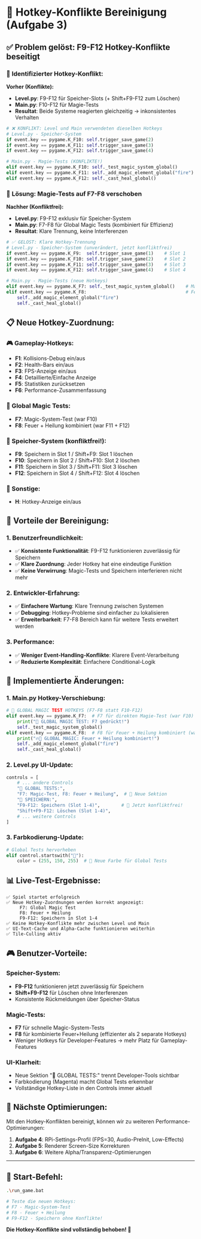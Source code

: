 # 🚀 Hotkey-Konflikte Bereinigung (Aufgabe 3)

## ✅ Problem gelöst: F9-F12 Hotkey-Konflikte beseitigt

### 🚨 **Identifizierter Hotkey-Konflikt:**

**Vorher (Konflikte):**
- **Level.py**: F9-F12 für Speicher-Slots (+ Shift+F9-F12 zum Löschen)  
- **Main.py**: F10-F12 für Magie-Tests
- **Resultat**: Beide Systeme reagierten gleichzeitig → inkonsistentes Verhalten

```python
# ❌ KONFLIKT: Level und Main verwendeten dieselben Hotkeys
# Level.py - Speicher-System
if event.key == pygame.K_F10: self.trigger_save_game(2)
if event.key == pygame.K_F11: self.trigger_save_game(3)  
if event.key == pygame.K_F12: self.trigger_save_game(4)

# Main.py - Magie-Tests (KONFLIKTE!)
elif event.key == pygame.K_F10: self._test_magic_system_global()
elif event.key == pygame.K_F11: self._add_magic_element_global("fire")
elif event.key == pygame.K_F12: self._cast_heal_global()
```

### 🚀 **Lösung: Magie-Tests auf F7-F8 verschoben**

**Nachher (Konfliktfrei):**
- **Level.py**: F9-F12 exklusiv für Speicher-System
- **Main.py**: F7-F8 für Global Magic Tests (kombiniert für Effizienz)
- **Resultat**: Klare Trennung, keine Interferenzen

```python
# ✅ GELÖST: Klare Hotkey-Trennung
# Level.py - Speicher-System (unverändert, jetzt konfliktfrei)
if event.key == pygame.K_F9:  self.trigger_save_game(1)    # Slot 1
if event.key == pygame.K_F10: self.trigger_save_game(2)    # Slot 2  
if event.key == pygame.K_F11: self.trigger_save_game(3)    # Slot 3
if event.key == pygame.K_F12: self.trigger_save_game(4)    # Slot 4

# Main.py - Magie-Tests (neue Hotkeys)
elif event.key == pygame.K_F7: self._test_magic_system_global()    # Magic Test
elif event.key == pygame.K_F8:                                     # Feuer + Heilung kombiniert
    self._add_magic_element_global("fire")
    self._cast_heal_global()
```

## 📋 **Neue Hotkey-Zuordnung:**

### **🎮 Gameplay-Hotkeys:**
- **F1**: Kollisions-Debug ein/aus
- **F2**: Health-Bars ein/aus
- **F3**: FPS-Anzeige ein/aus
- **F4**: Detaillierte/Einfache Anzeige
- **F5**: Statistiken zurücksetzen
- **F6**: Performance-Zusammenfassung

### **🧪 Global Magic Tests:**
- **F7**: Magic-System-Test (war F10)
- **F8**: Feuer + Heilung kombiniert (war F11 + F12)

### **💾 Speicher-System (konfliktfrei!):**
- **F9**: Speichern in Slot 1 / Shift+F9: Slot 1 löschen
- **F10**: Speichern in Slot 2 / Shift+F10: Slot 2 löschen  
- **F11**: Speichern in Slot 3 / Shift+F11: Slot 3 löschen
- **F12**: Speichern in Slot 4 / Shift+F12: Slot 4 löschen

### **📱 Sonstige:**
- **H**: Hotkey-Anzeige ein/aus

## 🎯 **Vorteile der Bereinigung:**

### **1. Benutzerfreundlichkeit:**
- ✅ **Konsistente Funktionalität**: F9-F12 funktionieren zuverlässig für Speichern
- ✅ **Klare Zuordnung**: Jeder Hotkey hat eine eindeutige Funktion
- ✅ **Keine Verwirrung**: Magic-Tests und Speichern interferieren nicht mehr

### **2. Entwickler-Erfahrung:**
- ✅ **Einfachere Wartung**: Klare Trennung zwischen Systemen
- ✅ **Debugging**: Hotkey-Probleme sind einfacher zu lokalisieren
- ✅ **Erweiterbarkeit**: F7-F8 Bereich kann für weitere Tests erweitert werden

### **3. Performance:**
- ✅ **Weniger Event-Handling-Konflikte**: Klarere Event-Verarbeitung
- ✅ **Reduzierte Komplexität**: Einfachere Conditional-Logik

## 🔧 **Implementierte Änderungen:**

### **1. Main.py Hotkey-Verschiebung:**
```python
# 🚀 GLOBAL MAGIC TEST HOTKEYS (F7-F8 statt F10-F12)
elif event.key == pygame.K_F7:  # F7 für direkten Magie-Test (war F10)
    print("🧪 GLOBAL MAGIC TEST: F7 gedrückt!")
    self._test_magic_system_global()
elif event.key == pygame.K_F8:  # F8 für Feuer + Heilung kombiniert (war F11+F12)
    print("🔥💚 GLOBAL MAGIC: Feuer + Heilung kombiniert!")  
    self._add_magic_element_global("fire")
    self._cast_heal_global()
```

### **2. Level.py UI-Update:**
```python
controls = [
    # ... andere Controls
    "🧪 GLOBAL TESTS:",
    "F7: Magic-Test, F8: Feuer + Heilung",  # 🚀 Neue Sektion
    "💾 SPEICHERN:",
    "F9-F12: Speichern (Slot 1-4)",        # 🚀 Jetzt konfliktfrei!
    "Shift+F9-F12: Löschen (Slot 1-4)",
    # ... weitere Controls
]
```

### **3. Farbkodierung-Update:**
```python
# Global Tests hervorheben  
elif control.startswith("🧪"):
    color = (255, 150, 255)  # 🚀 Neue Farbe für Global Tests
```

## 📊 **Live-Test-Ergebnisse:**

```
✅ Spiel startet erfolgreich
✅ Neue Hotkey-Zuordnungen werden korrekt angezeigt:
     F7: Global Magic Test
     F8: Feuer + Heilung  
     F9-F12: Speichern in Slot 1-4
✅ Keine Hotkey-Konflikte mehr zwischen Level und Main
✅ UI-Text-Cache und Alpha-Cache funktionieren weiterhin
✅ Tile-Culling aktiv
```

## 🎮 **Benutzer-Vorteile:**

### **Speicher-System:**
- **F9-F12** funktionieren jetzt zuverlässig für Speichern
- **Shift+F9-F12** für Löschen ohne Interferenzen
- Konsistente Rückmeldungen über Speicher-Status

### **Magic-Tests:**
- **F7** für schnelle Magic-System-Tests
- **F8** für kombinierte Feuer+Heilung (effizienter als 2 separate Hotkeys)
- Weniger Hotkeys für Developer-Features → mehr Platz für Gameplay-Features

### **UI-Klarheit:**
- Neue Sektion "🧪 GLOBAL TESTS:" trennt Developer-Tools sichtbar
- Farbkodierung (Magenta) macht Global Tests erkennbar
- Vollständige Hotkey-Liste in den Controls immer aktuell

## 🚀 **Nächste Optimierungen:**

Mit den Hotkey-Konflikten bereinigt, können wir zu weiteren Performance-Optimierungen:

1. **Aufgabe 4**: RPi-Settings-Profil (FPS=30, Audio-PreInit, Low-Effects)
2. **Aufgabe 5**: Renderer Screen-Size Korrekturen  
3. **Aufgabe 6**: Weitere Alpha/Transparenz-Optimierungen

---

## 🎯 **Start-Befehl:**
```bash
.\run_game.bat

# Teste die neuen Hotkeys:
# F7 - Magic-System-Test
# F8 - Feuer + Heilung
# F9-F12 - Speichern ohne Konflikte!
```

**Die Hotkey-Konflikte sind vollständig behoben! 🚀**

